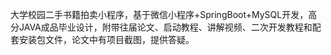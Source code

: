 ﻿大学校园二手书籍拍卖小程序，基于微信小程序+SpringBoot+MySQL开发，高分JAVA成品毕业设计，附带往届论文、启动教程、讲解视频、二次开发教程和配套安装包文件，论文中有项目截图，提供答疑。